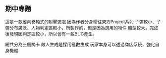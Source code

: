 ## 期中專題
這是一款縱向卷軸式的射擊遊戲
因為作者分身嚮往東方Project系列
子彈較小、子彈分布廣泛、人物判定區較小，所製作的，但是因為選用的物件
體型較大，完成後發現因判定區較小，所以會有一些BUG產生。

總共分為三個關卡
敵人生成是採用亂數生成
玩家本身可以透過商店系統，強化自身機體

